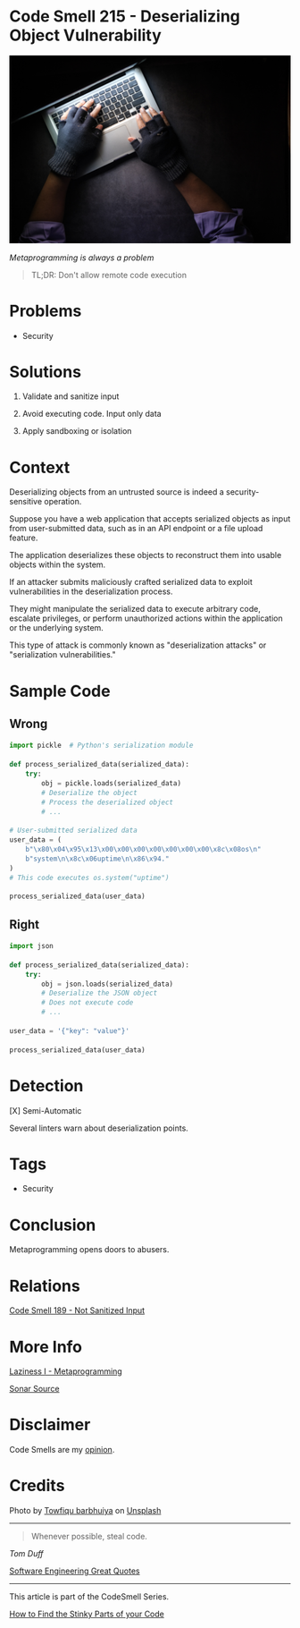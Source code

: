 # Code Smell 215 - Deserializing Object Vulnerability
            
![Code Smell 215 - Deserializing Object Vulnerability](Code%20Smell%20215%20-%20Deserializing%20Object%20Vulnerability.jpg)

*Metaprogramming is always a problem*

> TL;DR: Don't allow remote code execution

# Problems

- Security

# Solutions

1. Validate and sanitize input

2. Avoid executing code. Input only data

3. Apply sandboxing or isolation

# Context

Deserializing objects from an untrusted source is indeed a security-sensitive operation. 

Suppose you have a web application that accepts serialized objects as input from user-submitted data, such as in an API endpoint or a file upload feature. 

The application deserializes these objects to reconstruct them into usable objects within the system.

If an attacker submits maliciously crafted serialized data to exploit vulnerabilities in the deserialization process. 

They might manipulate the serialized data to execute arbitrary code, escalate privileges, or perform unauthorized actions within the application or the underlying system. 

This type of attack is commonly known as "deserialization attacks" or "serialization vulnerabilities."

# Sample Code

## Wrong

[Gist Url]: # (https://gist.github.com/mcsee/4b1c59db5f77bc9d29db5115c6516b46)
```python
import pickle  # Python's serialization module

def process_serialized_data(serialized_data):
    try:
        obj = pickle.loads(serialized_data)  
        # Deserialize the object
        # Process the deserialized object
        # ...

# User-submitted serialized data
user_data = (
    b"\x80\x04\x95\x13\x00\x00\x00\x00\x00\x00\x00\x8c\x08os\n"
    b"system\n\x8c\x06uptime\n\x86\x94."
)
# This code executes os.system("uptime") 

process_serialized_data(user_data)
```

## Right

[Gist Url]: # (https://gist.github.com/mcsee/d6f86ea9959eb68e0604f6249afa8709)
```python
import json

def process_serialized_data(serialized_data):
    try:
        obj = json.loads(serialized_data)  
        # Deserialize the JSON object
        # Does not execute code
        # ...

user_data = '{"key": "value"}'

process_serialized_data(user_data)
```

# Detection

[X] Semi-Automatic 

Several linters warn about deserialization points.

# Tags

- Security

# Conclusion

Metaprogramming opens doors to abusers.

# Relations

[Code Smell 189 - Not Sanitized Input](https://github.com/mcsee/Software-Design-Articles/tree/main/Articles/Code%20Smells/Code%20Smell%20189%20-%20Not%20Sanitized%20Input/readme.md)

# More Info

[Laziness I - Metaprogramming](https://github.com/mcsee/Software-Design-Articles/tree/main/Articles/Theory/Laziness%20I%20-%20Metaprogramming/readme.md)

[Sonar Source](https://rules.sonarsource.com/php/RSPEC-4508)

# Disclaimer

Code Smells are my [opinion](https://github.com/mcsee/Software-Design-Articles/tree/main/Articles/Blogging/I%20Wrote%20More%20than%2090%20Articles%20on%202021%20Here%20is%20What%20I%20Learned/readme.md).

# Credits

Photo by [Towfiqu barbhuiya](https://unsplash.com/@towfiqu999999) on [Unsplash](https://unsplash.com/photos/em5w9_xj3uU)
    
* * *

> Whenever possible, steal code.

_Tom Duff_
 
[Software Engineering Great Quotes](https://github.com/mcsee/Software-Design-Articles/tree/main/Articles/Quotes/Software%20Engineering%20Great%20Quotes/readme.md)

* * *

This article is part of the CodeSmell Series.

[How to Find the Stinky Parts of your Code](https://github.com/mcsee/Software-Design-Articles/tree/main/Articles/Code%20Smells/How%20to%20Find%20the%20Stinky%20parts%20of%20your%20Code/readme.md)